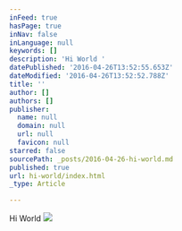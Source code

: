 ```yaml
---
inFeed: true
hasPage: true
inNav: false
inLanguage: null
keywords: []
description: 'Hi World '
datePublished: '2016-04-26T13:52:55.653Z'
dateModified: '2016-04-26T13:52:52.788Z'
title: ''
author: []
authors: []
publisher:
  name: null
  domain: null
  url: null
  favicon: null
starred: false
sourcePath: _posts/2016-04-26-hi-world.md
published: true
url: hi-world/index.html
_type: Article

---
```

Hi World ![](https://the-grid-user-content.s3-us-west-2.amazonaws.com/5cf502e9-00f8-46e1-b160-8dda568406d4.png)